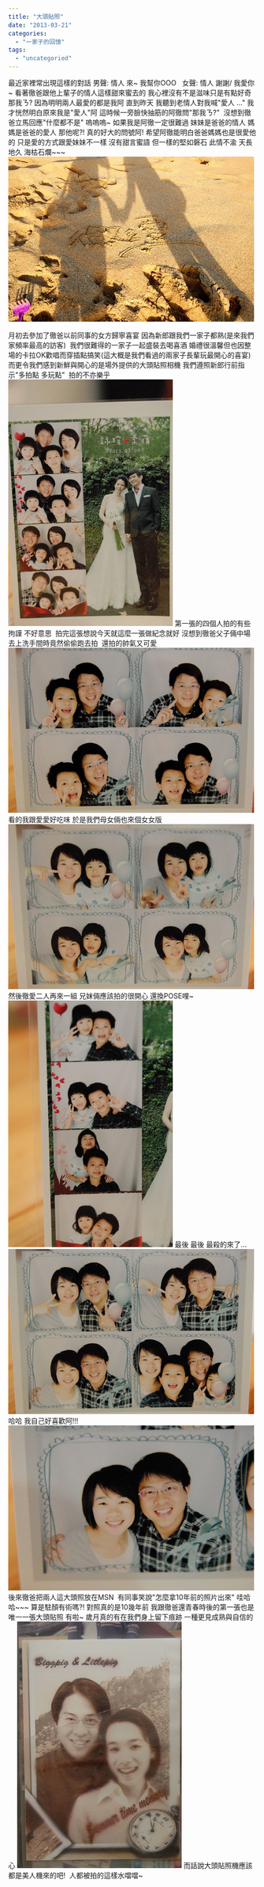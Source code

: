```yaml
---
title: "大頭貼照"
date: "2013-03-21"
categories: 
  - "一家子的回憶"
tags: 
  - "uncategoried"
---
```


最近家裡常出現這樣的對話 男聲: 情人 來~ 我幫你OOO   女聲: 情人 謝謝/ 我愛你~ 看著徹爸跟他上輩子的情人這樣甜來蜜去的 我心裡沒有不是滋味只是有點好奇那我ㄋ? 因為明明兩人最愛的都是我阿 直到昨天 我聽到老情人對我喊"愛人 ..." 我才恍然明白原來我是"愛人"阿 這時候一旁臉快抽筋的阿徹問"那我ㄋ?"  沒想到徹爸立馬回應"什麼都不是" 嗚嗚嗚~ 如果我是阿徹一定很難過 妹妹是爸爸的情人 媽媽是爸爸的愛人 那他呢?! 真的好大的問號阿! 希望阿徹能明白爸爸媽媽也是很愛他的 只是愛的方式跟愛妹妹不一樣 沒有甜言蜜語 但一樣的堅如磐石 此情不渝 天長地久 海枯石爛~~~ ![](images/8483395633_ac1c9cca18.jpg) 

月初去參加了徹爸以前同事的女方歸寧喜宴 因為新郎跟我們一家子都熟(是來我們家頻率最高的訪客)  我們很難得的一家子一起盛裝去喝喜酒 婚禮很溫馨但也因整場的卡拉OK歡唱而穿插點搞笑(這大概是我們看過的兩家子長輩玩最開心的喜宴) 而更令我們感到新鮮與開心的是場外提供的大頭貼照相機 我們遵照新郎行前指示"多拍點 多玩點"  拍的不亦樂乎 ![20130313_1547-DS2_4580](images/8567954022_e735f79ab6.jpg) 第一張的四個人拍的有些拘謹 不好意思  拍完這張想說今天就這麼一張做紀念就好 沒想到徹爸父子倆中場去上洗手間時竟然偷偷跑去拍  還拍的帥氣又可愛 ![20130313_1543-DS2_4573](images/8566856423_d72f7b1425.jpg) 看的我跟愛愛好吃味 於是我們母女倆也來個女女版 ![20130313_1544-DS2_4575](images/8567954386_4b361b4c03.jpg) 然後徹愛二人再來一組 兄妹倆應該拍的很開心 還換POSE哩~ ![20130313_1546-DS2_4579](images/8567954106_e74fdd1d7d.jpg) 最後 最後 最殺的來了... ![20130313_1545-DS2_4577](images/8566856251_ac282759dd.jpg) 哈哈 我自己好喜歡阿!!! ![20130313_1545-DS2_4578](images/8566856181_7d476e24d2.jpg) 後來徹爸把兩人這大頭照放在MSN  有同事笑說"怎麼拿10年前的照片出來" 哇哈哈~~~ 算是駐顏有術嗎?! 對照真的是10幾年前 我跟徹爸還青春時後的第一張也是唯一一張大頭貼照 有啦~ 歲月真的有在我們身上留下痕跡 一種更見成熟與自信的心 ![](images/8095855580_9a7fdd824d.jpg) 而話說大頭貼照機應該都是美人機來的吧!  人都被拍的這樣水噹噹~
